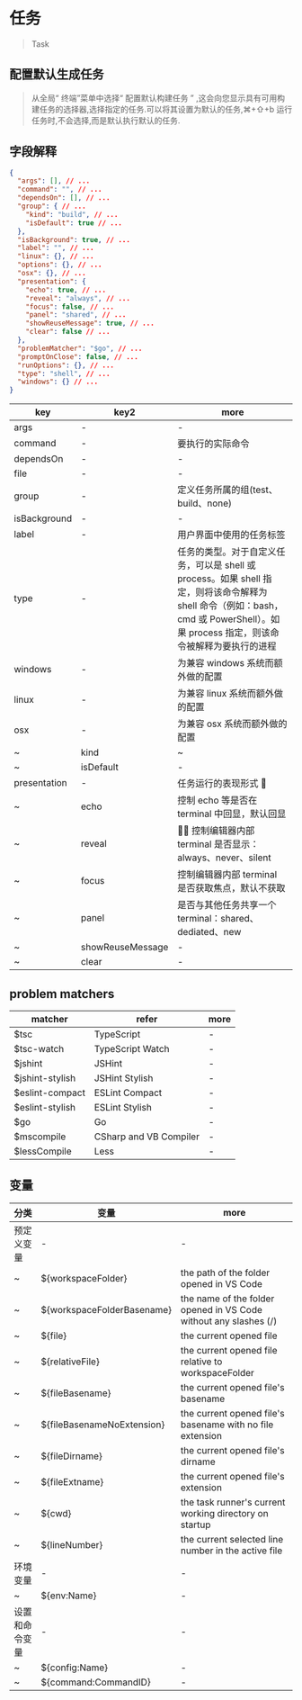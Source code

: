 # 任务

> Task

## 配置默认生成任务

> 从全局“ 终端”菜单中选择“ 配置默认构建任务 ” ,这会向您显示具有可用构建任务的选择器,选择指定的任务.可以将其设置为默认的任务,⌘+⇧+b 运行任务时,不会选择,而是默认执行默认的任务.

## 字段解释

```json
{
  "args": [], // ...
  "command": "", // ...
  "dependsOn": [], // ...
  "group": { // ...
    "kind": "build", // ...
    "isDefault": true // ...
  },
  "isBackground": true, // ...
  "label": "", // ...
  "linux": {}, // ...
  "options": {}, // ...
  "osx": {}, // ...
  "presentation": {
    "echo": true, // ...
    "reveal": "always", // ...
    "focus": false, // ...
    "panel": "shared", // ...
    "showReuseMessage": true, // ...
    "clear": false // ...
  },
  "problemMatcher": "$go", // ...
  "promptOnClose": false, // ...
  "runOptions": {}, // ...
  "type": "shell", // ...
  "windows": {} // ...
}
```

| key          | key2             | more                                                                                                                                                                                |
| ------------ | ---------------- | ----------------------------------------------------------------------------------------------------------------------------------------------------------------------------------- |
| args         | -                | -                                                                                                                                                                                   |
| command      | -                | 要执行的实际命令                                                                                                                                                                    |
| dependsOn    | -                | -                                                                                                                                                                                   |
| file         | -                | -                                                                                                                                                                                   |
| group        | -                | 定义任务所属的组(test、build、none)                                                                                                                                                 |
| isBackground | -                | -                                                                                                                                                                                   |
| label        | -                | 用户界面中使用的任务标签                                                                                                                                                            |
| type         | -                | 任务的类型。对于自定义任务，可以是 shell 或 process。如果 shell 指定，则将该命令解释为 shell 命令（例如：bash，cmd 或 PowerShell）。如果 process 指定，则该命令被解释为要执行的进程 |
| windows      | -                | 为兼容 windows 系统而额外做的配置                                                                                                                                                   |
| linux        | -                | 为兼容 linux 系统而额外做的配置                                                                                                                                                     |
| osx          | -                | 为兼容 osx 系统而额外做的配置                                                                                                                                                       |
| ~            | kind             | ~                                                                                                                                                                                   |
| ~            | isDefault        | -                                                                                                                                                                                   |
| presentation | -                | 任务运行的表现形式                                                                                                                                                                  |
| ~            | echo             | 控制 echo 等是否在 terminal 中回显，默认回显                                                                                                                                        |
| ~            | reveal           |  控制编辑器内部 terminal 是否显示：always、never、silent                                                                                                                            |
| ~            | focus            | 控制编辑器内部 terminal 是否获取焦点，默认不获取                                                                                                                                    |
| ~            | panel            | 是否与其他任务共享一个 terminal：shared、dediated、new                                                                                                                              |
| ~            | showReuseMessage | -                                                                                                                                                                                   |
| ~            | clear            | -                                                                                                                                                                                   |

## problem matchers

| matcher          | refer                  | more |
| ---------------- | ---------------------- | ---- |
| \$tsc            | TypeScript             | -    |
| \$tsc-watch      | TypeScript Watch       | -    |
| \$jshint         | JSHint                 | -    |
| \$jshint-stylish | JSHint Stylish         | -    |
| \$eslint-compact | ESLint Compact         | -    |
| \$eslint-stylish | ESLint Stylish         | -    |
| \$go             | Go                     | -    |
| \$mscompile      | CSharp and VB Compiler | -    |
| \$lessCompile    | Less                   | -    |

## 变量

| 分类           | 变量                        | more                                                             |
| -------------- | --------------------------- | ---------------------------------------------------------------- |
| 预定义变量     | -                           | -                                                                |
| ~              | \${workspaceFolder}         | the path of the folder opened in VS Code                         |
| ~              | \${workspaceFolderBasename} | the name of the folder opened in VS Code without any slashes (/) |
| ~              | \${file}                    | the current opened file                                          |
| ~              | \${relativeFile}            | the current opened file relative to workspaceFolder              |
| ~              | \${fileBasename}            | the current opened file's basename                               |
| ~              | \${fileBasenameNoExtension} | the current opened file's basename with no file extension        |
| ~              | \${fileDirname}             | the current opened file's dirname                                |
| ~              | \${fileExtname}             | the current opened file's extension                              |
| ~              | \${cwd}                     | the task runner's current working directory on startup           |
| ~              | \${lineNumber}              | the current selected line number in the active file              |
| 环境变量       | -                           | -                                                                |
| ~              | \${env:Name}                | -                                                                |
| 设置和命令变量 | -                           | -                                                                |
| ~              | \${config:Name}             | -                                                                |
| ~              | \${command:CommandID}       | -                                                                |
